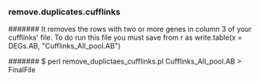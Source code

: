 ### remove.duplicates.cufflinks 
####### It removes the rows with two or more genes in column 3 of your cufflinks' file. To do run this file you must save from r as  write.table(x = DEGs.AB, "Cufflinks_All_pool.AB")

####### $ perl remove_duplictaes_cufflinks.pl Cufflinks_All_pool.AB > FinalFile
